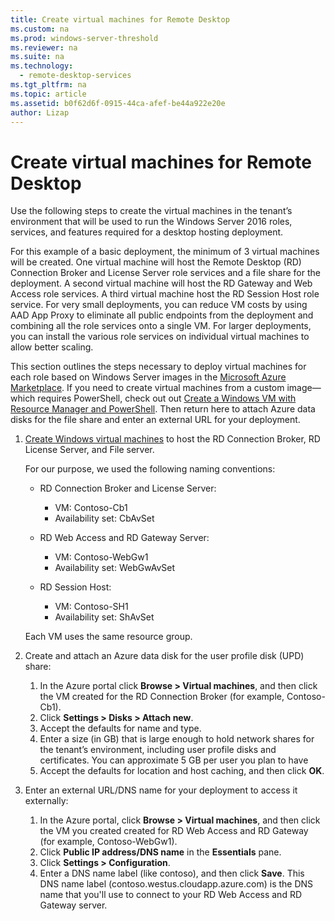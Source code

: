 ```yaml
---
title: Create virtual machines for Remote Desktop
ms.custom: na
ms.prod: windows-server-threshold
ms.reviewer: na
ms.suite: na
ms.technology: 
  - remote-desktop-services
ms.tgt_pltfrm: na
ms.topic: article
ms.assetid: b0f62d6f-0915-44ca-afef-be44a922e20e
author: Lizap
---
```

# Create virtual machines for Remote Desktop
Use the following steps to create the virtual machines in the tenant’s environment that will be used to run the Windows Server 2016 roles, services, and features required for a desktop hosting deployment. 

For this example of a basic deployment, the minimum of 3 virtual machines will be created. One virtual machine will host the Remote Desktop (RD) Connection Broker and License Server role services and a file share for the deployment. A second virtual machine will host the RD Gateway and Web Access role services.  A third virtual machine host the RD Session Host role service. For very small deployments, you can reduce VM costs by using AAD App Proxy to eliminate all public endpoints from the deployment and combining all the role services onto a single VM. For larger deployments, you can install the various role services on individual virtual machines to allow better scaling.

This section outlines the steps necessary to deploy virtual machines for each role based on Windows Server images in the [Microsoft Azure Marketplace](https://azure.microsoft.com/marketplace/). If you need to create virtual machines from a custom image—which requires PowerShell, check out out [Create a Windows VM with Resource Manager and PowerShell](https://azure.microsoft.com/documentation/articles/virtual-machines-windows-ps-create/). Then return here to attach Azure data disks for the file share and enter an external URL for your deployment.

1.	[Create Windows virtual machines](https://azure.microsoft.com/documentation/articles/virtual-machines-windows-hero-tutorial/) to host the RD Connection Broker, RD License Server, and File server.

    For our purpose, we used the following naming conventions:
    - RD Connection Broker and License Server: 
        - VM: Contoso-Cb1
        - Availability set: CbAvSet  
    - RD Web Access and RD Gateway Server: 
        - VM: Contoso-WebGw1
        - Availability set: WebGwAvSet
        
    - RD Session Host: 
        - VM: Contoso-SH1
        - Availability set: ShAvSet
        
    Each VM uses the same resource group.
2.	Create and attach an Azure data disk for the user profile disk (UPD) share:
    1.	In the Azure portal click **Browse > Virtual machines**, and then click the VM created for the RD Connection Broker (for example, Contoso-Cb1).
    2.	Click **Settings > Disks > Attach new**.
    3.	Accept the defaults for name and type.
    4.	Enter a size (in GB) that is large enough to hold network shares for the tenant’s environment, including user profile disks and certificates. You can approximate 5 GB per user you plan to have
    5.	Accept the defaults for location and host caching, and then click **OK**.
3.	Enter an external URL/DNS name for your deployment to access it externally:
    1.	In the Azure portal, click **Browse > Virtual machines**, and then click the VM you created created for RD Web Access and RD Gateway (for example, Contoso-WebGw1).
    2.	Click **Public IP address/DNS name** in the **Essentials** pane.
    3.	Click **Settings > Configuration**.
    4.	Enter a DNS name label (like contoso), and then click **Save**. This DNS name label (contoso.westus.cloudapp.azure.com) is the DNS name that you'll use to connect to your RD Web Access and RD Gateway server.

